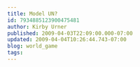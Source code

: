 ```yaml
---
title: Model UN?
id: 7934885123900475481
author: Kirby Urner
published: 2009-04-03T22:09:00.000-07:00
updated: 2009-04-04T10:26:44.743-07:00
blog: world_game
tags: 
---
```


